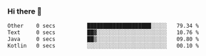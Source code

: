 ### Hi there 👋

<!--START_SECTION:waka-->

```txt
Other    0 secs          ████████████████████░░░░░   79.34 %
Text     0 secs          ██▓░░░░░░░░░░░░░░░░░░░░░░   10.76 %
Java     0 secs          ██▒░░░░░░░░░░░░░░░░░░░░░░   09.80 %
Kotlin   0 secs          ░░░░░░░░░░░░░░░░░░░░░░░░░   00.10 %
```

<!--END_SECTION:waka-->

<!--
**jerry-shao/jerry-shao** is a ✨ _special_ ✨ repository because its `README.md` (this file) appears on your GitHub profile.

Here are some ideas to get you started:

- 🔭 I’m currently working on ...
- 🌱 I’m currently learning ...
- 👯 I’m looking to collaborate on ...
- 🤔 I’m looking for help with ...
- 💬 Ask me about ...
- 📫 How to reach me: ...
- 😄 Pronouns: ...
- ⚡ Fun fact: ...
-->
